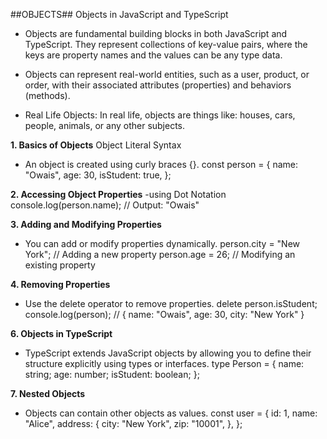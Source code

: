 ##OBJECTS##
Objects in JavaScript and TypeScript

- Objects are fundamental building blocks in both JavaScript and TypeScript. They represent collections of key-value pairs, where the keys are property names and the values can be any type data.

- Objects can represent real-world entities, such as a user, product, or order, with their associated attributes (properties) and behaviors (methods).

- Real Life Objects: In real life, objects are things like: houses, cars, people, animals, or any other subjects.

**1. Basics of Objects**
   Object Literal Syntax
- An object is created using curly braces {}.
  const person = { name: "Owais", age: 30, isStudent: true, };

**2. Accessing Object Properties**
   -using Dot Notation
   console.log(person.name); // Output: "Owais"

**3. Adding and Modifying Properties**

- You can add or modify properties dynamically.
  person.city = "New York"; // Adding a new property
  person.age = 26; // Modifying an existing property

**4. Removing Properties**

- Use the delete operator to remove properties.
  delete person.isStudent;
  console.log(person); // { name: "Owais", age: 30, city: "New York" }

**6. Objects in TypeScript**

- TypeScript extends JavaScript objects by allowing you to define their structure explicitly using types or interfaces.
  type Person = { name: string; age: number; isStudent: boolean; };

**7. Nested Objects**

- Objects can contain other objects as values.
  const user = { id: 1, name: "Alice", address: { city: "New York", zip: "10001", }, };
